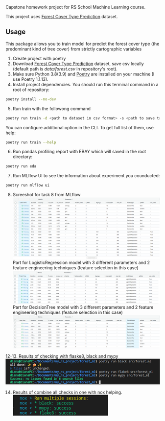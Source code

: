 Capstone homework project for RS School Machine Learning course.

This project uses [Forest Cover Type Prediction](https://www.kaggle.com/competitions/forest-cover-type-prediction) dataset.

## Usage
This package allows you to train model for predict the forest cover type (the predominant kind of tree cover) from strictly cartographic variables
1. Create project with poetry
2. Download [Forest Cover Type Prediction](https://www.kaggle.com/competitions/forest-cover-type-prediction/data) dataset, save csv locally (default path is *data/forest.csv* in repository's root).
3. Make sure Python 3.8(3.9) and [Poetry](https://python-poetry.org/docs/) are installed on your machine (I use Poetry 1.1.13).
4. Install project dependencies. You should run this terminal command in a root of repository:
```sh 
poetry install --no-dev
```
5. Run train with the followong command
```sh 
poetry run train -d <path to dataset in csv format> -s <path to save trained model>
```
You can configure additional option in the CLI. To get full list of them, use help:
```sh 
poetry run train --help
```
6. Run pandas profiling report with EBAY which will saved in the root directory:
```sh 
poetry run eda
```
7. Run MLflow UI to see the information about experiment you counducted:
```sh 
poetry run mlflow ui
```
8. Screeshot for task 8 from MLflow
![Test Image 1](mlflow_screenshot_all.png)
    Part for LogisticRegression model with 3 different parameters and 2 feature engineering techniques (feature selection in this case)
![Test Image 2](mlflow_screenshot_1.png)
    Part for DecisionTree model with 3 different parameters and 2 feature engineering techniques (feature selection in this case)
![Test Image 3](mlflow_screenshot_2.png)


12-13. Results of checking with flaske8, black and mypy
![Test Image 4](mypy_black.png)

14. Results of combine all checks in one with nox helping.
![Test Image 5](nox_wo_tests.png)


